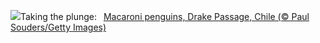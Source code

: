 ![](https://www.bing.com/th?id=OHR.MacaroniPenguins_EN-US2046934125_UHD.jpg&w=1000)Taking the plunge:&nbsp;&ensp;[Macaroni penguins, Drake Passage, Chile (© Paul Souders/Getty Images)](https://www.bing.com/th?id=OHR.MacaroniPenguins_EN-US2046934125_UHD.jpg)
<br><br/>
